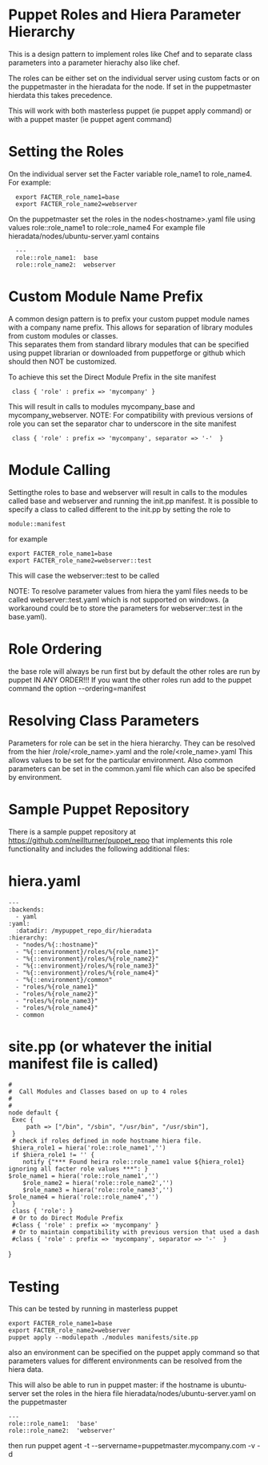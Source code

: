 Puppet Roles and Hiera Parameter Hierarchy
==========================================

This is a design pattern to implement roles like Chef and to separate class parameters into 
a parameter hierachy also like chef.

The roles can be either set on the individual server  using custom facts or on the puppetmaster in the hieradata for the node. 
If set in the puppetmaster hierdata this takes precedence. 

This will work with both masterless puppet (ie puppet apply command) or with a puppet master (ie puppet agent command)

Setting the Roles
=================

On the individual server set the Facter variable role_name1 to role_name4. For example:

      export FACTER_role_name1=base
      export FACTER_role_name2=webserver 
      
On the puppetmaster set the roles in the nodes\<hostname>.yaml file using values role::role_name1 to role::role_name4 
For example file hieradata/nodes/ubuntu-server.yaml contains

      ---
      role::role_name1:  base
      role::role_name2:  webserver

Custom Module Name Prefix
=========================

A common design pattern is to prefix your custom puppet module names with a company name prefix.
This allows for separation of library modules from custom modules or classes.  
This separates them from standard library modules that can be specified using puppet librarian or downloaded 
from puppetforge or github which should then NOT be customized. 

To achieve this set the Direct Module Prefix in the site manifest

     class { 'role' : prefix => 'mycompany' }
     
This will result in calls to modules mycompany_base and mycompany_webserver. 
NOTE: For compatibility with previous versions of role you can set the separator char to underscore in the site manifest 

     class { 'role' : prefix => 'mycompany', separator => '-'  }

Module Calling
==============

Settingthe roles to base and webserver will result in calls to the modules called base and webserver and running the init.pp manifest. It is possible to specify a class to called different to the init.pp by setting the role to 

    module::manifest 
    
for example   

    export FACTER_role_name1=base
    export FACTER_role_name2=webserver::test
    
This will case the webserver::test to be called 

NOTE: To resolve parameter values from hiera the yaml files needs to be called webserver::test.yaml which is not supported 
on windows. (a workaround could be to store the parameters for webserver::test in the base.yaml).    
  
Role Ordering
=============

the base role will always be run first but by default the other roles are run by puppet IN ANY ORDER!!!
If you want the other roles run add to the puppet command the option   --ordering=manifest 
  
Resolving Class Parameters 
==========================

Parameters for role can be set in the hiera hierarchy.
They can be resolved from the hier <environment>/role/<role_name>.yaml and the role/<role_name>.yaml
This allows values to be set for the particular environment.
Also common parameters can be set in the common.yaml file which can also be specifed by environment.

Sample Puppet Repository
========================

There is a sample puppet repository at https://github.com/neillturner/puppet_repo that implements this role functionality and includes the following additional files: 


hiera.yaml
==========

    ---
    :backends:
      - yaml
    :yaml:
      :datadir: /mypuppet_repo_dir/hieradata
    :hierarchy:
      - "nodes/%{::hostname}"
      - "%{::environment}/roles/%{role_name1}"
      - "%{::environment}/roles/%{role_name2}"
      - "%{::environment}/roles/%{role_name3}"
      - "%{::environment}/roles/%{role_name4}" 
      - "%{::environment}/common"  
      - "roles/%{role_name1}"
      - "roles/%{role_name2}"
      - "roles/%{role_name3}"
      - "roles/%{role_name4}"	
      - common 
  
site.pp (or whatever the initial manifest file is called)
=========================================================

    #
    #  Call Modules and Classes based on up to 4 roles 
    #
    #
    node default {
     Exec {
         path => ["/bin", "/sbin", "/usr/bin", "/usr/sbin"],
     }
     # check if roles defined in node hostname hiera file.
     $hiera_role1 = hiera('role::role_name1','')
     if $hiera_role1 != '' {
        notify {"*** Found heira role::role_name1 value ${hiera_role1} ignoring all facter role values ***": }
	$role_name1 = hiera('role::role_name1','')
        $role_name2 = hiera('role::role_name2','')
        $role_name3 = hiera('role::role_name3','')
  	$role_name4 = hiera('role::role_name4','')
     }	
     class { 'role': }
     # Or to do Direct Module Prefix 
     #class { 'role' : prefix => 'mycompany' }
     # Or to maintain compatibility with previous version that used a dash
     #class { 'role' : prefix => 'mycompany', separator => '-'  } 
 }    
  
Testing
=======

This can be tested by running in masterless puppet

    export FACTER_role_name1=base
    export FACTER_role_name2=webserver
    puppet apply --modulepath ./modules manifests/site.pp

also an environment can be specified on the puppet apply command so that parameters values for different environments
can be resolved from the hiera data.  
	
This will also be able to run in puppet master:
if the hostname is ubuntu-server set the roles in the hiera file hieradata/nodes/ubuntu-server.yaml on the puppetmaster

    ---
    role::role_name1:  'base'  
    role::role_name2:  'webserver' 
   then run
    puppet agent -t --servername=puppetmaster.mycompany.com -v -d  


  
